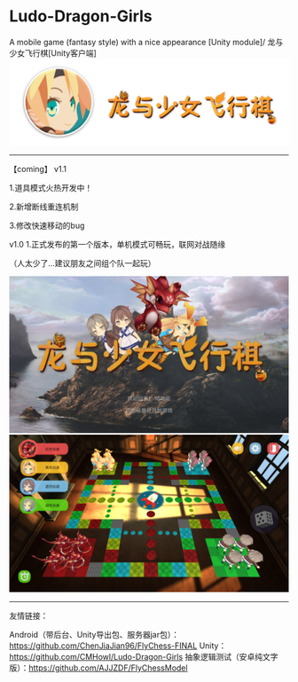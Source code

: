 # Ludo-Dragon-Girls
A mobile game (fantasy style) with a nice appearance [Unity module]/ 龙与少女飞行棋[Unity客户端]
![预览图1](https://github.com/CMHowl/Ludo-Dragon-Girls/raw/master/Readme/title.png)

****************************************************************************
【coming】 v1.1

1.道具模式火热开发中！

2.新增断线重连机制

3.修改快速移动的bug

v1.0
1.正式发布的第一个版本，单机模式可畅玩，联网对战随缘

（人太少了...建议朋友之间组个队一起玩）


![预览图2](https://github.com/CMHowl/Ludo-Dragon-Girls/raw/master/Readme/Homepage.jpg)
![预览图3](https://github.com/CMHowl/Ludo-Dragon-Girls/raw/master/Readme/Gaming.jpg)

****************************************************************************
友情链接：

Android（带后台、Unity导出包、服务器jar包）：https://github.com/ChenJiaJian96/FlyChess-FINAL
Unity：https://github.com/CMHowl/Ludo-Dragon-Girls
抽象逻辑测试（安卓纯文字版）：https://github.com/AJJZDF/FlyChessModel
